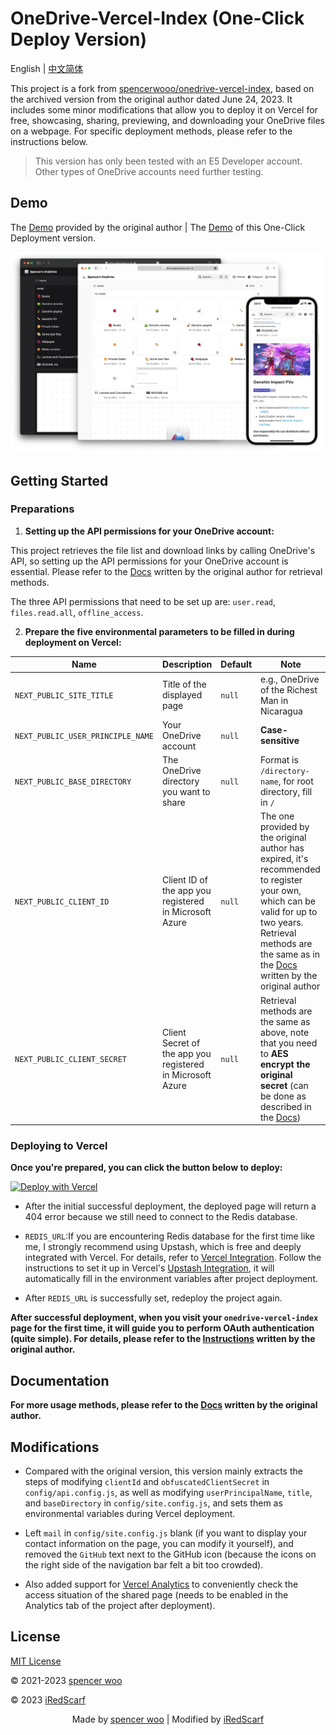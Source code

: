 # OneDrive-Vercel-Index (One-Click Deploy Version)

English | [中文简体](./README.zh-CN.md)

This project is a fork from [spencerwooo/onedrive-vercel-index](https://github.com/spencerwooo/onedrive-vercel-index), based on the archived version from the original author dated June 24, 2023. It includes some minor modifications that allow you to deploy it on Vercel for free, showcasing, sharing, previewing, and downloading your OneDrive files on a webpage. For specific deployment methods, please refer to the instructions below.

> This version has only been tested with an E5 Developer account. Other types of OneDrive accounts need further testing.

## Demo

The [Demo](https://drive.swo.moe) provided by the original author | The [Demo](https://odi-demo.freeloop.one) of this One-Click Deployment version.

![demo](./public/demo.png)

## Getting Started

### Preparations

1. **Setting up the API permissions for your OneDrive account:**

  This project retrieves the file list and download links by calling OneDrive's API, so setting up the API permissions for your OneDrive account is essential. Please refer to the [Docs](https://ovi.swo.moe/docs/advanced#modify-api-permissions) written by the original author for retrieval methods.

  The three API permissions that need to be set up are: `user.read`, `files.read.all`, `offline_access`.

2. **Prepare the five environmental parameters to be filled in during deployment on Vercel:**

| Name | Description | Default | Note |
| --- | --- | --- | --- |
| `NEXT_PUBLIC_SITE_TITLE` | Title of the displayed page | `null` | e.g., OneDrive of the Richest Man in Nicaragua |
| `NEXT_PUBLIC_USER_PRINCIPLE_NAME` | Your OneDrive account | `null` | **Case-sensitive** |
| `NEXT_PUBLIC_BASE_DIRECTORY` | The OneDrive directory you want to share | `null` | Format is `/directory-name`, for root directory, fill in `/` |
| `NEXT_PUBLIC_CLIENT_ID` | Client ID of the app you registered in Microsoft Azure | `null` | The one provided by the original author has expired, it's recommended to register your own, which can be valid for up to two years. Retrieval methods are the same as in the [Docs](https://ovi.swo.moe/docs/advanced#using-your-own-clientid-and-clientsecret) written by the original author |
| `NEXT_PUBLIC_CLIENT_SECRET` | Client Secret of the app you registered in Microsoft Azure | `null` | Retrieval methods are the same as above, note that you need to **AES encrypt the original secret** (can be done as described in the [Docs](https://ovi.swo.moe/docs/advanced#modify-configs-in-apiconfigjs)) |

### Deploying to Vercel

**Once you're prepared, you can click the button below to deploy:**

[![Deploy with Vercel](https://vercel.com/button)](https://vercel.com/new/git/clone?repository-url=https%3A%2F%2Fgithub.com%2FiRedScarf%2Fonedrive-vercel-index&env=NEXT_PUBLIC_SITE_TITLE,NEXT_PUBLIC_USER_PRINCIPLE_NAME,NEXT_PUBLIC_BASE_DIRECTORY,NEXT_PUBLIC_CLIENT_ID,NEXT_PUBLIC_CLIENT_SECRET)

- After the initial successful deployment, the deployed page will return a 404 error because we still need to connect to the Redis database.

- `REDIS_URL`:If you are encountering Redis database for the first time like me, I strongly recommend using Upstash, which is free and deeply integrated with Vercel. For details, refer to [Vercel Integration](https://docs.upstash.com/redis/howto/vercelintegration). Follow the instructions to set it up in Vercel's [Upstash Integration](https://vercel.com/integrations/upstash), it will automatically fill in the environment variables after project deployment.

- After `REDIS_URL` is successfully set, redeploy the project again.

**After successful deployment, when you visit your `onedrive-vercel-index` page for the first time, it will guide you to perform OAuth authentication (quite simple). For details, please refer to the [Instructions](https://ovi.swo.moe/zh/docs/getting-started#authentication) written by the original author.**

## Documentation

**For more usage methods, please refer to the [Docs](https://ovi.swo.moe/docs/getting-started) written by the original author.**

## Modifications

- Compared with the original version, this version mainly extracts the steps of modifying `clientId` and `obfuscatedClientSecret` in `config/api.config.js`, as well as modifying `userPrincipalName`, `title`, and `baseDirectory` in `config/site.config.js`, and sets them as environmental variables during Vercel deployment.

- Left `mail` in `config/site.config.js` blank (if you want to display your contact information on the page, you can modify it yourself), and removed the `GitHub` text next to the GitHub icon (because the icons on the right side of the navigation bar felt a bit too crowded).

- Also added support for [Vercel Analytics](https://vercel.com/docs/concepts/analytics) to conveniently check the access situation of the shared page (needs to be enabled in the Analytics tab of the project after deployment).

## License

[MIT License](LICENSE)

© 2021-2023 [spencer woo](https://spencerwoo.com)

© 2023 [iRedScarf](https://github.com/iRedScarf)

<div align="center">
    Made by <a href="https://spencerwoo.com">spencer woo</a> | Modified by <a href="https://github.com/iRedScarf">iRedScarf
</div>